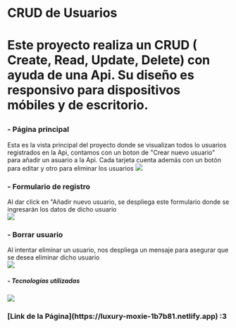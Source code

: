 <h1>CRUD de Usuarios<h1/>

Este proyecto realiza un CRUD ( Create, Read, Update, Delete) con ayuda de una Api. Su diseño es responsivo para dispositivos móbiles y de escritorio.
<h3> - Página principal</h3>
<h7>Esta es la vista principal del proyecto donde se visualizan todos lo usuarios registrados en la Api, contamos con un boton de "Crear nuevo usuario" para añadir un asuario a la Api. Cada tarjeta cuenta además con un botón para editar y otro para eliminar los usuarios</h7>
<img src= "https://i.postimg.cc/YCNPN0v2/MainView.png"/>
<h3>- Formulario de registro</h3> 
<h7>Al dar click en "Añadir nuevo usuario, se despliega este formulario donde se ingresarán los datos de dicho usuario</h7>
<br/>
<img src= "https://i.postimg.cc/fbRJD3XJ/form.png"/>
<h3>- Borrar usuario</h3>
<h7>Al intentar eliminar un usuario, nos despliega un mensaje para asegurar que se desea eliminar dicho usuario</h7>
<br/>
  <img src= "https://i.postimg.cc/y8VNyJLv/delete.png"/>

<h5>- Tecnologías utilizadas</h5>
  <img src= "https://i.postimg.cc/pdThH05w/image-2023-01-17-140324229.png"/>

<h3>[Link de la Página](https://luxury-moxie-1b7b81.netlify.app) :3</h3>


